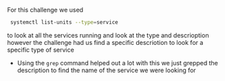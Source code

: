 For this challenge we used 
 ``` bash
  systemctl list-units --type=service
```
to look at all the services running and look at the type and descrioption however the challenge had us find  a specific descriotion to look for a specific type of service 

- Using the `grep` command helped out a lot with this we just grepped the description to find the name of the service we were looking for